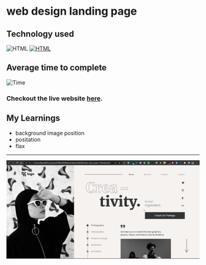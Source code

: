 # web design landing page

## Technology used
![HTML](https://img.shields.io/badge/HTML-Yes-blue.svg) [![HTML](https://img.shields.io/badge/CSS-Yes-blue.svg)]()

## Average time to complete

![Time](https://img.shields.io/badge/Time%20Taken-3hrs-green.svg)


### Checkout the live website [here](https://mayankraj-lcp14.netlify.app/).

## My Learnings

- background image position
- positation
- flax

---
<img src="./project-14.png" max-width=600px>

